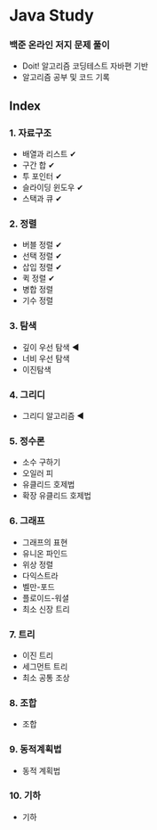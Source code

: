 # Java Study
### 백준 온라인 저지 문제 풀이
- Doit! 알고리즘 코딩테스트 자바편 기반
- 알고리즘 공부 및 코드 기록

## Index
### 1. 자료구조
- 배열과 리스트 ✔
- 구간 합 ✔
- 투 포인터 ✔
- 슬라이딩 윈도우 ✔
- 스택과 큐 ✔

### 2. 정렬
- 버블 정렬 ✔
- 선택 정렬 ✔
- 삽입 정렬 ✔
- 퀵 정렬 ✔
- 병합 정렬
- 기수 정렬

### 3. 탐색
- 깊이 우선 탐색 ◀
- 너비 우선 탐색
- 이진탐색

### 4. 그리디
- 그리디 알고리즘 ◀

### 5. 정수론
- 소수 구하기
- 오일러 피
- 유클리드 호제법
- 확장 유클리드 호제법

### 6. 그래프
- 그래프의 표현
- 유니온 파인드
- 위상 정렬
- 다익스트라
- 벨만-포드
- 플로이드-워셜
- 최소 신장 트리

### 7. 트리
- 이진 트리
- 세그먼트 트리
- 최소 공통 조상

### 8. 조합
- 조합

### 9. 동적계획법
- 동적 계획법

### 10. 기하
- 기하
